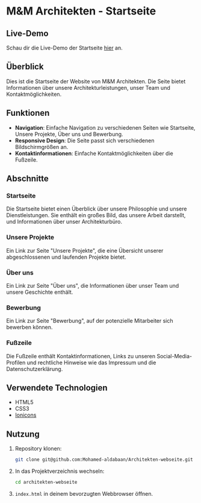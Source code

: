 # M&M Architekten - Startseite

## Live-Demo

Schau dir die Live-Demo der Startseite [hier](https://arch-buero-seite.vercel.app) an.

## Überblick

Dies ist die Startseite der Website von M&M Architekten. Die Seite bietet Informationen über unsere Architekturleistungen, unser Team und Kontaktmöglichkeiten.

## Funktionen

- **Navigation**: Einfache Navigation zu verschiedenen Seiten wie Startseite, Unsere Projekte, Über uns und Bewerbung.
- **Responsive Design**: Die Seite passt sich verschiedenen Bildschirmgrößen an.
- **Kontaktinformationen**: Einfache Kontaktmöglichkeiten über die Fußzeile.

## Abschnitte

### Startseite

Die Startseite bietet einen Überblick über unsere Philosophie und unsere Dienstleistungen. Sie enthält ein großes Bild, das unsere Arbeit darstellt, und Informationen über unser Architekturbüro.

### Unsere Projekte

Ein Link zur Seite "Unsere Projekte", die eine Übersicht unserer abgeschlossenen und laufenden Projekte bietet.

### Über uns

Ein Link zur Seite "Über uns", die Informationen über unser Team und unsere Geschichte enthält.

### Bewerbung

Ein Link zur Seite "Bewerbung", auf der potenzielle Mitarbeiter sich bewerben können.

### Fußzeile

Die Fußzeile enthält Kontaktinformationen, Links zu unseren Social-Media-Profilen und rechtliche Hinweise wie das Impressum und die Datenschutzerklärung.

## Verwendete Technologien

- HTML5
- CSS3
- [Ionicons](https://ionicons.com/)

## Nutzung

1. Repository klonen:
    ```sh
    git clone git@github.com:Mohamed-aldabaan/Architekten-webseite.git
    ```
    
2. In das Projektverzeichnis wechseln:
    ```sh
    cd architekten-webseite
    ```
3. `index.html` in deinem bevorzugten Webbrowser öffnen.




